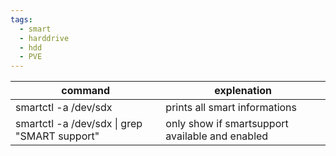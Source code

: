 ```yaml
---
tags:
  - smart
  - harddrive
  - hdd
  - PVE
---
```

	
| **command**                                  | **explenation**                                 |
| -------------------------------------------- | ----------------------------------------------- |
| smartctl -a /dev/sdx                         | prints all smart informations                   |
| smartctl -a /dev/sdx \| grep "SMART support" | only show if smartsupport available and enabled |
